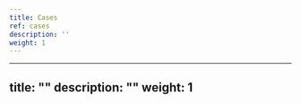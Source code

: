 ```yaml
---
title: Cases
ref: cases
description: ''
weight: 1
---
```

---
title: ""
description: ""
weight: 1
---